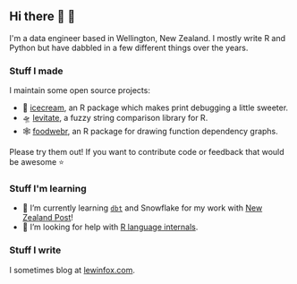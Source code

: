 ## Hi there 👋 🦊

I'm a data engineer based in Wellington, New Zealand. I mostly write R and Python but have dabbled in a few different
things over the years. 


### Stuff I made

I maintain some open source projects:

* 🍦 [icecream](https://lewinfox.github.io/icecream), an R package which makes print debugging a little sweeter.
* 🛸 [levitate](https://lewinfox.github.io/levitate), a fuzzy string comparison library for R.
* 🕸️ [foodwebr](https://lewinfox.github.io/foodwebr), an R package for drawing function dependency graphs.
  
Please try them out! If you want to contribute code or feedback that would be awesome ⭐


### Stuff I'm learning

- 🌱 I’m currently learning [`dbt`](https://github.com/dbt-labs/dbt) and Snowflake for my work with 
  [New Zealand Post](https://github.com/nzpost)!
- 🤔 I’m looking for help with [R language internals](https://www.github.com/lewinfox/foodwebr/issues/).


### Stuff I write

I sometimes blog at [lewinfox.com](https://www.lewinfox.com).
